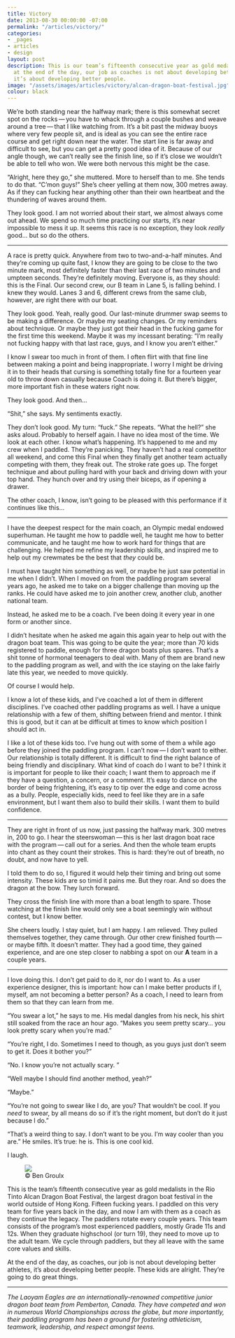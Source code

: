```yaml
---
title: Victory
date: 2013-08-30 00:00:00 -07:00
permalink: "/articles/victory/"
categories:
- _pages
- articles
- design
layout: post
description: This is our team’s fifteenth consecutive year as gold medalists. But
  at the end of the day, our job as coaches is not about developing better athletes,
  it’s about developing better people.
image: "/assets/images/articles/victory/alcan-dragon-boat-festival.jpg"
colour: black
---
```


We’re both standing near the halfway mark; there is this somewhat secret spot on the rocks — you have to whack through a couple bushes and weave around a tree — that I like watching from. It’s a bit past the midway buoys where very few people sit, and is ideal as you can see the entire race course and get right down near the water. The start line is far away and difficult to see, but you can get a pretty good idea of it. Because of our angle though, we can’t really see the finish line, so if it’s close we wouldn’t be able to tell who won. We were both nervous this might be the case.

“Alright, here they go,” she muttered. More to herself than to me. She tends to do that. “C’mon guys!” She’s <span class="strike">cheer</span> yelling at them now, 300 metres away. As if they can fucking hear anything other than their own heartbeat and the thundering of waves around them.

They look good. I am not worried about their start, we almost always come out ahead. We spend so much time practicing our starts, it’s near impossible to mess it up. It seems this race is no exception, they look *really* good… but so do the others.

***

A race is pretty quick. Anywhere from two to two-and-a-half minutes. And they’re coming up quite fast, I know they are going to be close to the two minute mark, most definitely faster than their last race of two minutes and umpteen seconds. They’re definitely moving. Everyone is, as they should: this is the Final. Our second crew, our B team in Lane 5, is falling behind. I knew they would. Lanes 3 and 6, different crews from the same club, however, are right there with our boat.

They look good. Yeah, really good. Our last-minute drummer swap seems to be making a difference. Or maybe my seating changes. Or my reminders about technique. Or maybe they just got their head in the fucking game for the first time this weekend. Maybe it was my incessant berating: “I’m really not fucking happy with that last race, guys, and I know you aren’t either.”

I know I swear too much in front of them. I often flirt with that fine line between making a point and being inappropriate. I worry I might be driving it in to their heads that cursing is something totally fine for a fourteen year old to throw down casually because Coach is doing it. But there’s bigger, more important fish in these waters right now.

They look good. And then…

“Shit,” she says. My sentiments exactly.

They don’t look good. My turn: “fuck.” She repeats. “What the hell?” she asks aloud. Probably to herself again. I have no idea most of the time. We look at each other. I know what’s happening. It’s happened to me and my crew when I paddled. They’re panicking. They haven’t had a real competitor all weekend, and come this Final when they finally get another team actually competing with them, they freak out. The stroke rate goes up. The forget technique and about pulling hard with your back and driving down with your top hand. They hunch over and try using their biceps, as if opening a drawer.

The other coach, I know, isn’t going to be pleased with this performance if it continues like this…

***

I have the deepest respect for the main coach, an Olympic medal endowed superhuman. He taught me how to paddle well, he taught me how to better communicate, and he taught me how to work hard for things that are challenging. He helped me refine my leadership skills, and inspired me to help out my crewmates be the best that *they* could be.

I must have taught him something as well, or maybe he just saw potential in me when I didn’t. When I moved on from the paddling program several years ago, he asked me to take on a bigger challenge than moving up the ranks. He could have asked me to join another crew, another club, another national team.

Instead, he asked me to be a coach. I’ve been doing it every year in one form or another since.

I didn’t hesitate when he asked me again this again year to help out with the dragon boat team. This was going to be quite the year; more than 70 kids registered to paddle, enough for three dragon boats plus spares. That’s a shit tonne of hormonal teenagers to deal with. Many of them are brand new to the paddling program as well, and with the ice staying on the lake fairly late this year, we needed to move quickly.

Of course I would help.

I know a lot of these kids, and I’ve coached a lot of them in different disciplines. I’ve coached other paddling programs as well. I have a unique relationship with a few of them, shifting between friend and mentor. I think this is good, but it can at be difficult at times to know which position I should act in.

I like a lot of these kids too. I’ve hung out with some of them a while ago before they joined the paddling program. I can’t now — I don’t want to either. Our relationship is totally different. It is difficult to find the right balance of being friendly and disciplinary. What kind of coach do I want to be? I think it is important for people to like their coach; I want them to approach me if they have a question, a concern, or a comment. It’s easy to dance on the border of being frightening, it’s easy to tip over the edge and come across as a bully. People, especially kids, need to feel like they are in a safe environment, but I want them also to build their skills. I want them to build confidence.

***

They are right in front of us now, just passing the halfway mark. 300 metres in, 200 to go. I hear the steerswoman — this is her last dragon boat race with the program — call out for a series. And then the whole team erupts into chant as they count their strokes. This is hard: they’re out of breath, no doubt, and now have to yell.

I told them to do so, I figured it would help their timing and bring out some intensity. These kids are so timid it pains me. But they roar. And so does the dragon at the bow. They lurch forward.

They cross the finish line with more than a boat length to spare. Those watching at the finish line would only see a boat seemingly win without contest, but I know better.

She cheers loudly. I stay quiet, but I am happy. I am relieved. They pulled themselves together, they came through. Our other crew finished fourth — or maybe fifth. It doesn’t matter. They had a good time, they gained experience, and are one step closer to nabbing a spot on our **A** team in a couple years.

***

I love doing this. I don’t get paid to do it, nor do I want to. As a user experience designer, this is important: how can I make better products if I, myself, am not becoming a better person? As a coach, I need to learn from them so that they can learn from me.

“You swear a lot,” he says to me. His medal dangles from his neck, his shirt still soaked from the race an hour ago. “Makes you seem pretty scary… you look pretty scary when you’re mad.”

“You’re right, I do. Sometimes I need to though, as you guys just don’t seem to get it. Does it bother you?”

“No. I know you’re not actually scary. ”

“Well maybe I should find another method, yeah?”

“Maybe.”

“You’re not going to swear like I do, are you? That wouldn’t be cool. If you *need* to swear, by all means do so if it’s the right moment, but don’t do it just because I do.”

“That’s a weird thing to say. I don’t want to be you. I’m way cooler than you are.” He smiles. It’s true: he is. This is one cool kid.

I laugh.

<figure class="c-image c--full-width">
    <img src="{{site.url}}/assets/images/articles/victory/laoyam-eagles-dragon-boat-team.jpg" />
    <figcaption>© Ben Groulx</figcaption>
</figure>

This is the team’s fifteenth consecutive year as gold medalists in the Rio Tinto Alcan Dragon Boat Festival, the largest dragon boat festival in the world outside of Hong Kong. Fifteen fucking years. I paddled on this very team for five years back in the day, and now I am with them as a coach as they continue the legacy. The paddlers rotate every couple years. This team consists of the program’s most experienced paddlers, mostly Grade 11s and 12s. When they graduate highschool (or turn 19), they need to move up to the adult team. We cycle through paddlers, but they all leave with the same core values and skills.

At the end of the day, as coaches, our job is not about developing better athletes, it’s about developing better people. These kids are alright. They’re going to do great things.

***

*The Laoyam Eagles are an internationally-renowned competitive junior dragon boat team from Pemberton, Canada. They have competed and won in numerous World Championships across the globe, but more importantly, their paddling program has been a ground for fostering athleticism, teamwork, leadership, and respect amongst teens.*

